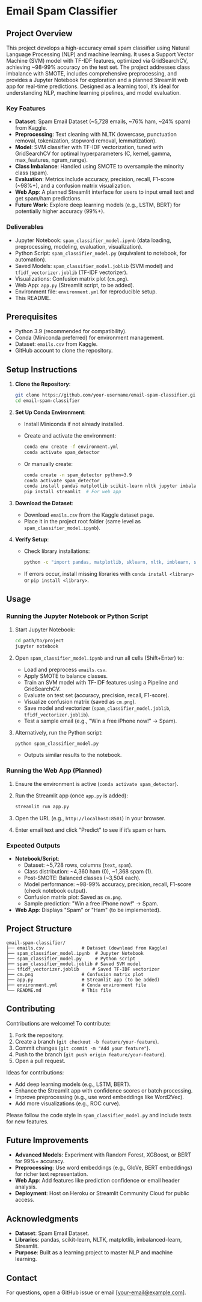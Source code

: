 # Email Spam Classifier

## Project Overview

This project develops a high-accuracy email spam classifier using Natural Language Processing (NLP) and machine learning. It uses a Support Vector Machine (SVM) model with TF-IDF features, optimized via GridSearchCV, achieving ~98-99% accuracy on the test set. The project addresses class imbalance with SMOTE, includes comprehensive preprocessing, and provides a Jupyter Notebook for exploration and a planned Streamlit web app for real-time predictions. Designed as a learning tool, it’s ideal for understanding NLP, machine learning pipelines, and model evaluation.

### Key Features

- **Dataset**: Spam Email Dataset (~5,728 emails, ~76% ham, ~24% spam) from Kaggle.
- **Preprocessing**: Text cleaning with NLTK (lowercase, punctuation removal, tokenization, stopword removal, lemmatization).
- **Model**: SVM classifier with TF-IDF vectorization, tuned with GridSearchCV for optimal hyperparameters (C, kernel, gamma, max_features, ngram_range).
- **Class Imbalance**: Handled using SMOTE to oversample the minority class (spam).
- **Evaluation**: Metrics include accuracy, precision, recall, F1-score (~98%+), and a confusion matrix visualization.
- **Web App**: A planned Streamlit interface for users to input email text and get spam/ham predictions.
- **Future Work**: Explore deep learning models (e.g., LSTM, BERT) for potentially higher accuracy (99%+).

### Deliverables

- Jupyter Notebook: `spam_classifier_model.ipynb` (data loading, preprocessing, modeling, evaluation, visualization).
- Python Script: `spam_classifier_model.py` (equivalent to notebook, for automation).
- Saved Models: `spam_classifier_model.joblib` (SVM model) and `tfidf_vectorizer.joblib` (TF-IDF vectorizer).
- Visualizations: Confusion matrix plot (`cm.png`).
- Web App: `app.py` (Streamlit script, to be added).
- Environment file: `environment.yml` for reproducible setup.
- This README.

## Prerequisites

- Python 3.9 (recommended for compatibility).
- Conda (Miniconda preferred) for environment management.
- Dataset: `emails.csv` from Kaggle.
- GitHub account to clone the repository.

## Setup Instructions

1. **Clone the Repository**:

   ```bash
   git clone https://github.com/your-username/email-spam-classifier.git
   cd email-spam-classifier
   ```

2. **Set Up Conda Environment**:

   - Install Miniconda if not already installed.
   - Create and activate the environment:

     ```bash
     conda env create -f environment.yml
     conda activate spam_detector
     ```

   - Or manually create:

     ```bash
     conda create -n spam_detector python=3.9
     conda activate spam_detector
     conda install pandas matplotlib scikit-learn nltk jupyter imbalanced-learn
     pip install streamlit  # For web app
     ```

3. **Download the Dataset**:

   - Download `emails.csv` from the Kaggle dataset page.
   - Place it in the project root folder (same level as `spam_classifier_model.ipynb`).

4. **Verify Setup**:

   - Check library installations:

     ```bash
     python -c "import pandas, matplotlib, sklearn, nltk, imblearn, streamlit; print('All good!')"
     ```

   - If errors occur, install missing libraries with `conda install <library>` or `pip install <library>`.

## Usage

### Running the Jupyter Notebook or Python Script

1. Start Jupyter Notebook:

   ```bash
   cd path/to/project
   jupyter notebook
   ```

2. Open `spam_classifier_model.ipynb` and run all cells (Shift+Enter) to:
   - Load and preprocess `emails.csv`.
   - Apply SMOTE to balance classes.
   - Train an SVM model with TF-IDF features using a Pipeline and GridSearchCV.
   - Evaluate on test set (accuracy, precision, recall, F1-score).
   - Visualize confusion matrix (saved as `cm.png`).
   - Save model and vectorizer (`spam_classifier_model.joblib`, `tfidf_vectorizer.joblib`).
   - Test a sample email (e.g., "Win a free iPhone now!" → Spam).

3. Alternatively, run the Python script:

   ```bash
   python spam_classifier_model.py
   ```

   - Outputs similar results to the notebook.

### Running the Web App (Planned)

1. Ensure the environment is active (`conda activate spam_detector`).
2. Run the Streamlit app (once `app.py` is added):

   ```bash
   streamlit run app.py
   ```

3. Open the URL (e.g., `http://localhost:8501`) in your browser.
4. Enter email text and click "Predict" to see if it’s spam or ham.

### Expected Outputs

- **Notebook/Script**:
  - Dataset: ~5,728 rows, columns (`text`, `spam`).
  - Class distribution: ~4,360 ham (0), ~1,368 spam (1).
  - Post-SMOTE: Balanced classes (~3,504 each).
  - Model performance: ~98-99% accuracy, precision, recall, F1-score (check notebook output).
  - Confusion matrix plot: Saved as `cm.png`.
  - Sample prediction: "Win a free iPhone now!" → Spam.
- **Web App**: Displays "Spam" or "Ham" (to be implemented).

## Project Structure

```
email-spam-classifier/
├── emails.csv              # Dataset (download from Kaggle)
├── spam_classifier_model.ipynb  # Jupyter Notebook
├── spam_classifier_model.py     # Python script
├── spam_classifier_model.joblib # Saved SVM model
├── tfidf_vectorizer.joblib     # Saved TF-IDF vectorizer
├── cm.png                  # Confusion matrix plot
├── app.py                  # Streamlit app (to be added)
├── environment.yml         # Conda environment file
└── README.md               # This file
```

## Contributing

Contributions are welcome! To contribute:

1. Fork the repository.
2. Create a branch (`git checkout -b feature/your-feature`).
3. Commit changes (`git commit -m "Add your feature"`).
4. Push to the branch (`git push origin feature/your-feature`).
5. Open a pull request.

Ideas for contributions:
- Add deep learning models (e.g., LSTM, BERT).
- Enhance the Streamlit app with confidence scores or batch processing.
- Improve preprocessing (e.g., use word embeddings like Word2Vec).
- Add more visualizations (e.g., ROC curve).

Please follow the code style in `spam_classifier_model.py` and include tests for new features.

## Future Improvements

- **Advanced Models**: Experiment with Random Forest, XGBoost, or BERT for 99%+ accuracy.
- **Preprocessing**: Use word embeddings (e.g., GloVe, BERT embeddings) for richer text representation.
- **Web App**: Add features like prediction confidence or email header analysis.
- **Deployment**: Host on Heroku or Streamlit Community Cloud for public access.

## Acknowledgments

- **Dataset**: Spam Email Dataset.
- **Libraries**: pandas, scikit-learn, NLTK, matplotlib, imbalanced-learn, Streamlit.
- **Purpose**: Built as a learning project to master NLP and machine learning.

## Contact

For questions, open a GitHub issue or email [your-email@example.com].